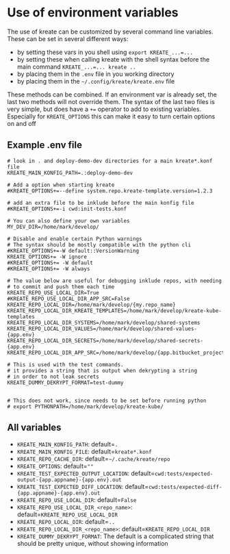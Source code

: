 # Use of environment variables

The use of kreate can be customized by several command line variables.
These can be set in several different ways:
- by setting these vars in you shell using `export KREATE_...=...`
- by setting these when calling kreate with the shell syntax before the main command `KREATE_...=... kreate ..`
- by placing them in the `.env` file in you working directory
- by placing them in the `~/.config/kreate/kreate.env` file

These methods can be combined.
If an environment var is already set, the last two methods will not override them.
The syntax of the last two files is very simple, but does have a `+=` operator to add to
existing variables.
Especially for `KREATE_OPTIONS` this can make it easy to turn certain options
on and off


## Example .env file
```
# look in . and deploy-demo-dev directories for a main kreate*.konf file
KREATE_MAIN_KONFIG_PATH=.:deploy-demo-dev

# Add a option when starting kreate
#KREATE_OPTIONS+=--define system.repo.kreate-template.version=1.2.3

# add an extra file to be inklude before the main konfig file
#KREATE_OPTIONS+=-i cwd:init-tests.konf

# You can also define your own variables
MY_DEV_DIR=/home/mark/develop/

# Disable and enable certain Python warnings
# The syntax should be mostly compatible with the python cli
#KREATE_OPTIONS+=-W default::VersionWarning
KREATE_OPTIONS+= -W ignore
#KREATE_OPTIONS+= -W default
#KREATE_OPTIONS+= -W always

# The value below are useful for debugging inklude repos, with needing
# to commit and push them each time
KREATE_REPO_USE_LOCAL_DIR=True
#KREATE_REPO_USE_LOCAL_DIR_APP_SRC=False
KREATE_REPO_LOCAL_DIR=/home/mark/develop/{my.repo_name}
KREATE_REPO_LOCAL_DIR_KREATE_TEMPLATES=/home/mark/develop/kreate-kube-templates
KREATE_REPO_LOCAL_DIR_SYSTEMS=/home/mark/develop/shared-systems
KREATE_REPO_LOCAL_DIR_VALUES=/home/mark/develop/shared-values-{app.env}
KREATE_REPO_LOCAL_DIR_SECRETS=/home/mark/develop/shared-secrets-{app.env}
KREATE_REPO_LOCAL_DIR_APP_SRC=/home/mark/develop/{app.bitbucket_project}/{app.appname}.app

# This is used with the test commands.
# it provides a string that is output when dekrypting a string
# in order to not leak secrets
KREATE_DUMMY_DEKRYPT_FORMAT=test-dummy


# This does not work, since needs to be set before running python
# export PYTHONPATH=/home/mark/develop/kreate-kube/
```

## All variables

- `KREATE_MAIN_KONFIG_PATH`: default=`.`
- `KREATE_MAIN_KONFIG_FILE`: default=`kreate*.konf`
- `KREATE_REPO_CACHE_DIR`: default=`~/.cache/kreate/repo`
- `KREATE_OPTIONS`: default=`""`
- `KREATE_TEST_EXPECTED_OUTPUT_LOCATION`: default=`cwd:tests/expected-output-{app.appname}-{app.env}.out`
- `KREATE_TEST_EXPECTED_DIFF_LOCATION`: default=`cwd:tests/expected-diff-{app.appname}-{app.env}.out`
- `KREATE_REPO_USE_LOCAL_DIR`: default=`False`
- `KREATE_REPO_USE_LOCAL_DIR_<repo_name>`: default=`KREATE_REPO_USE_LOCAL_DIR`
- `KREATE_REPO_LOCAL_DIR`: default=`..`
- `KREATE_REPO_LOCAL_DIR_<repo_name>`: default=`KREATE_REPO_LOCAL_DIR`
- `KREATE_DUMMY_DEKRYPT_FORMAT`: The default is a complicated string that should be pretty unique, without showing information
